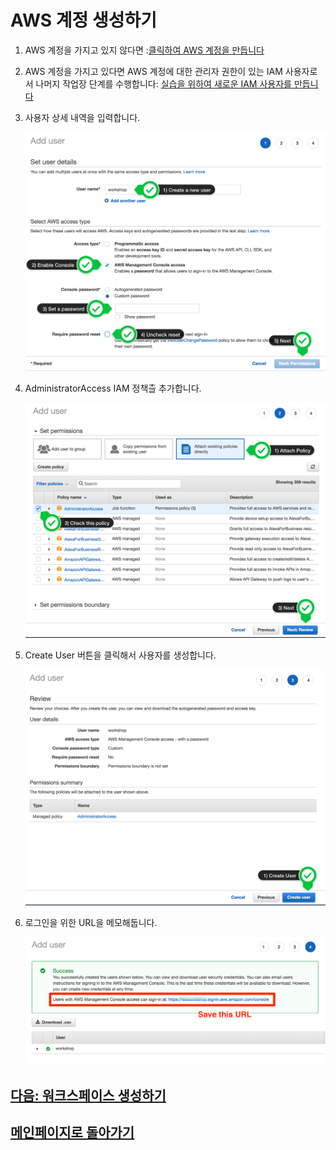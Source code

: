 # AWS 계정 생성하기

1. AWS 계정을 가지고 있지 않다면 :[클릭하여 AWS 계정을 만듭니다](https://aws.amazon.com/getting-started/)

2. AWS 계정을 가지고 있다면 AWS 계정에 대한 관리자 권한이 있는 IAM 사용자로서 나머지 작업장 단계를 수행합니다: [실습을 위하여 새로운 IAM 사용자를 만듭니다](https://console.aws.amazon.com/iam/home?#/users$new)

3. 사용자 상세 내역을 입력합니다.

    ![Alt](../images/iam/iam-1-create-user.png "Title")

4. AdministratorAccess IAM 정책츨 추가합니다.

     ![Alt](../images/iam/iam-2-attach-policy.png "add policy")

5. Create User 버튼을 클릭해서 사용자를 생성합니다.

     ![Alt](../images/iam/iam-3-create-user.png "create user")

6. 로그인을 위한 URL을 메모해둡니다.

     ![Alt](../images/iam/iam-4-save-url.png "create user")

## [다음: 워크스페이스 생성하기](create-a-workspace.md)

## [메인페이지로 돌아가기](../README.md)
